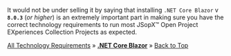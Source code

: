 ﻿
It would not be under selling it by saying that installing `.NET Core Blazor` v **`8.0.3`** (_or higher_) is an extremely important part in making sure you have the correct technology requirements to run most JSopX™ Open Project EXperiences Collection Projects as expected.



[All Technology Requirements](https://github.com/JasonSilvestri/JSopX.BridgeTooFar/blob/master/JSopX.BridgeTooFar/Docs/JSopX/Master/Technologies.md)  »  [**.NET Core Blazor**](#net-core-blazor)  »  [Back to Top](#table-of-contents)
